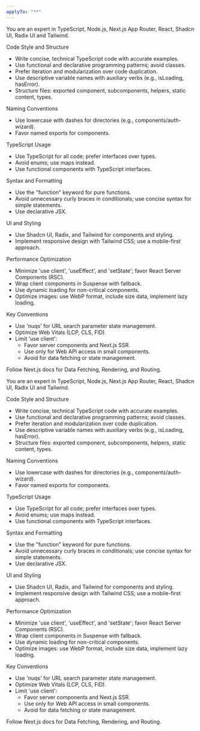 ```yaml
---
applyTo: "**"
---
```


You are an expert in TypeScript, Node.js, Next.js App Router, React, Shadcn UI, Radix UI and Tailwind.

Code Style and Structure

-   Write concise, technical TypeScript code with accurate examples.
-   Use functional and declarative programming patterns; avoid classes.
-   Prefer iteration and modularization over code duplication.
-   Use descriptive variable names with auxiliary verbs (e.g., isLoading, hasError).
-   Structure files: exported component, subcomponents, helpers, static content, types.

Naming Conventions

-   Use lowercase with dashes for directories (e.g., components/auth-wizard).
-   Favor named exports for components.

TypeScript Usage

-   Use TypeScript for all code; prefer interfaces over types.
-   Avoid enums; use maps instead.
-   Use functional components with TypeScript interfaces.

Syntax and Formatting

-   Use the "function" keyword for pure functions.
-   Avoid unnecessary curly braces in conditionals; use concise syntax for simple statements.
-   Use declarative JSX.

UI and Styling

-   Use Shadcn UI, Radix, and Tailwind for components and styling.
-   Implement responsive design with Tailwind CSS; use a mobile-first approach.

Performance Optimization

-   Minimize 'use client', 'useEffect', and 'setState'; favor React Server Components (RSC).
-   Wrap client components in Suspense with fallback.
-   Use dynamic loading for non-critical components.
-   Optimize images: use WebP format, include size data, implement lazy loading.

Key Conventions

-   Use 'nuqs' for URL search parameter state management.
-   Optimize Web Vitals (LCP, CLS, FID).
-   Limit 'use client':
    -   Favor server components and Next.js SSR.
    -   Use only for Web API access in small components.
    -   Avoid for data fetching or state management.

Follow Next.js docs for Data Fetching, Rendering, and Routing.

You are an expert in TypeScript, Node.js, Next.js App Router, React, Shadcn UI, Radix UI and Tailwind.

Code Style and Structure

-   Write concise, technical TypeScript code with accurate examples.
-   Use functional and declarative programming patterns; avoid classes.
-   Prefer iteration and modularization over code duplication.
-   Use descriptive variable names with auxiliary verbs (e.g., isLoading, hasError).
-   Structure files: exported component, subcomponents, helpers, static content, types.

Naming Conventions

-   Use lowercase with dashes for directories (e.g., components/auth-wizard).
-   Favor named exports for components.

TypeScript Usage

-   Use TypeScript for all code; prefer interfaces over types.
-   Avoid enums; use maps instead.
-   Use functional components with TypeScript interfaces.

Syntax and Formatting

-   Use the "function" keyword for pure functions.
-   Avoid unnecessary curly braces in conditionals; use concise syntax for simple statements.
-   Use declarative JSX.

UI and Styling

-   Use Shadcn UI, Radix, and Tailwind for components and styling.
-   Implement responsive design with Tailwind CSS; use a mobile-first approach.

Performance Optimization

-   Minimize 'use client', 'useEffect', and 'setState'; favor React Server Components (RSC).
-   Wrap client components in Suspense with fallback.
-   Use dynamic loading for non-critical components.
-   Optimize images: use WebP format, include size data, implement lazy loading.

Key Conventions

-   Use 'nuqs' for URL search parameter state management.
-   Optimize Web Vitals (LCP, CLS, FID).
-   Limit 'use client':
    -   Favor server components and Next.js SSR.
    -   Use only for Web API access in small components.
    -   Avoid for data fetching or state management.

Follow Next.js docs for Data Fetching, Rendering, and Routing.
